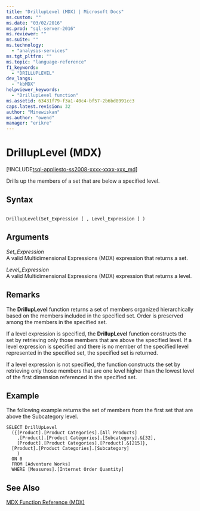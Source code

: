 ```yaml
---
title: "DrillupLevel (MDX) | Microsoft Docs"
ms.custom: ""
ms.date: "03/02/2016"
ms.prod: "sql-server-2016"
ms.reviewer: ""
ms.suite: ""
ms.technology: 
  - "analysis-services"
ms.tgt_pltfrm: ""
ms.topic: "language-reference"
f1_keywords: 
  - "DRILLUPLEVEL"
dev_langs: 
  - "kbMDX"
helpviewer_keywords: 
  - "DrillupLevel function"
ms.assetid: 63431f79-f3a1-40c4-bf57-2b6bd8991cc3
caps.latest.revision: 32
author: "Minewiskan"
ms.author: "owend"
manager: "erikre"
---
```

# DrillupLevel (MDX)
[!INCLUDE[tsql-appliesto-ss2008-xxxx-xxxx-xxx_md](../includes/tsql-appliesto-ss2008-xxxx-xxxx-xxx-md.md)]

  Drills up the members of a set that are below a specified level.  
  
## Syntax  
  
```  
  
DrillupLevel(Set_Expression [ , Level_Expression ] )  
```  
  
## Arguments  
 *Set_Expression*  
 A valid Multidimensional Expressions (MDX) expression that returns a set.  
  
 *Level_Expression*  
 A valid Multidimensional Expressions (MDX) expression that returns a level.  
  
## Remarks  
 The **DrillupLevel** function returns a set of members organized hierarchically based on the members included in the specified set. Order is preserved among the members in the specified set.  
  
 If a level expression is specified, the **DrillupLevel** function constructs the set by retrieving only those members that are above the specified level. If a level expression is specified and there is no member of the specified level represented in the specified set, the specified set is returned.  
  
 If a level expression is not specified, the function constructs the set by retrieving only those members that are one level higher than the lowest level of the first dimension referenced in the specified set.  
  
## Example  
 The following example returns the set of members from the first set that are above the Subcategory level.  
  
```  
SELECT DrillUpLevel   
  ({[Product].[Product Categories].[All Products]  
    ,[Product].[Product Categories].[Subcategory].&[32],  
    [Product].[Product Categories].[Product].&[215]},  
  [Product].[Product Categories].[Subcategory]  
    )  
  ON 0  
  FROM [Adventure Works]  
  WHERE [Measures].[Internet Order Quantity]  
```  
  
## See Also  
 [MDX Function Reference &#40;MDX&#41;](../mdx/mdx-function-reference-mdx.md)  
  
  
